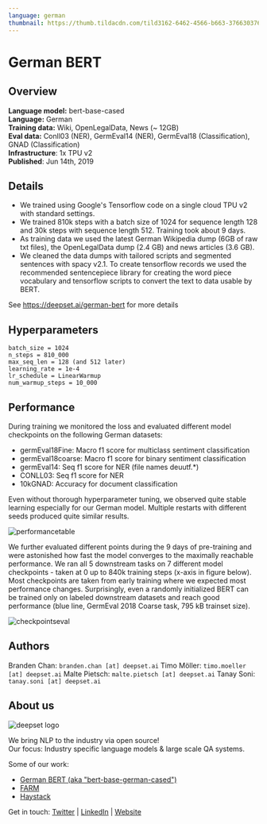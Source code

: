 ```yaml
---
language: german
thumbnail: https://thumb.tildacdn.com/tild3162-6462-4566-b663-376630376138/-/format/webp/Screenshot_from_2020.png
---
```


# German BERT

## Overview
**Language model:** bert-base-cased   
**Language:** German  
**Training data:** Wiki, OpenLegalData, News (~ 12GB)  
**Eval data:** Conll03 (NER), GermEval14 (NER), GermEval18 (Classification), GNAD (Classification)  
**Infrastructure**: 1x TPU v2  
**Published**: Jun 14th, 2019
 
## Details
- We trained using Google's Tensorflow code on a single cloud TPU v2 with standard settings.
- We trained 810k steps with a batch size of 1024 for sequence length 128 and 30k steps with sequence length 512. Training took about 9 days.
- As training data we used the latest German Wikipedia dump (6GB of raw txt files), the OpenLegalData dump (2.4 GB) and news articles (3.6 GB).
- We cleaned the data dumps with tailored scripts and segmented sentences with spacy v2.1. To create tensorflow records we used the recommended sentencepiece library for creating the word piece vocabulary and tensorflow scripts to convert the text to data usable by BERT.

See https://deepset.ai/german-bert for more details

## Hyperparameters

```
batch_size = 1024
n_steps = 810_000
max_seq_len = 128 (and 512 later)
learning_rate = 1e-4
lr_schedule = LinearWarmup
num_warmup_steps = 10_000
```

## Performance

During training we monitored the loss and evaluated different model checkpoints on the following German datasets:

- germEval18Fine: Macro f1 score for multiclass sentiment classification
- germEval18coarse: Macro f1 score for binary sentiment classification
- germEval14: Seq f1 score for NER (file names deuutf.\*)
- CONLL03: Seq f1 score for NER
- 10kGNAD: Accuracy for document classification

Even without thorough hyperparameter tuning, we observed quite stable learning especially for our German model. Multiple restarts with different seeds produced quite similar results.
  
![performancetable](https://thumb.tildacdn.com/tild3162-6462-4566-b663-376630376138/-/format/webp/Screenshot_from_2020.png)  

We further evaluated different points during the 9 days of pre-training and were astonished how fast the model converges to the maximally reachable performance. We ran all 5 downstream tasks on 7 different model checkpoints - taken at 0 up to 840k training steps (x-axis in figure below). Most checkpoints are taken from early training where we expected most performance changes. Surprisingly, even a randomly initialized BERT can be trained only on labeled downstream datasets and reach good performance (blue line, GermEval 2018 Coarse task, 795 kB trainset size).

![checkpointseval](https://thumb.tildacdn.com/tild6335-3531-4137-b533-313365663435/-/format/webp/deepset_checkpoints.png)  

## Authors
Branden Chan: `branden.chan [at] deepset.ai`
Timo Möller: `timo.moeller [at] deepset.ai`
Malte Pietsch: `malte.pietsch [at] deepset.ai`
Tanay Soni: `tanay.soni [at] deepset.ai`

## About us
![deepset logo](https://raw.githubusercontent.com/deepset-ai/FARM/master/docs/img/deepset_logo.png)

We bring NLP to the industry via open source!  
Our focus: Industry specific language models & large scale QA systems.  
  
Some of our work: 
- [German BERT (aka "bert-base-german-cased")](https://deepset.ai/german-bert)
- [FARM](https://github.com/deepset-ai/FARM)
- [Haystack](https://github.com/deepset-ai/haystack/)

Get in touch:
[Twitter](https://twitter.com/deepset_ai) | [LinkedIn](https://www.linkedin.com/company/deepset-ai/) | [Website](https://deepset.ai)  